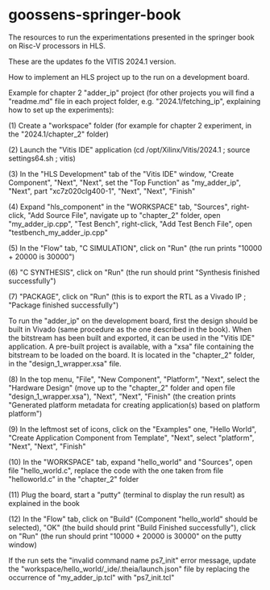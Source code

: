 # goossens-springer-book
The resources to run the experimentations presented in the springer book on Risc-V processors in HLS.

These are the updates fo the VITIS 2024.1 version.

How to implement an HLS project up to the run on a development board.

Example for chapter 2 "adder_ip" project (for other projects you will find a "readme.md" file in each project folder, e.g. "2024.1/fetching_ip", explaining how to set up the experiments):

(1) Create a "workspace" folder (for example for chapter 2 experiment, in the "2024.1/chapter_2" folder)

(2) Launch the "Vitis IDE" application (cd /opt/Xilinx/Vitis/2024.1 ; source settings64.sh ; vitis)

(3) In the "HLS Development" tab of the "Vitis IDE" window, "Create Component", "Next", "Next", set the "Top Function" as "my_adder_ip", "Next", part "xc7z020clg400-1", "Next", "Next", "Finish"

(4) Expand "hls_component" in the "WORKSPACE" tab, "Sources", right-click, "Add Source File", navigate up to "chapter_2" folder, open "my_adder_ip.cpp", "Test Bench", right-click, "Add Test Bench File", open "testbench_my_adder_ip.cpp"

(5) In the "Flow" tab, "C SIMULATION", click on "Run" (the run prints "10000 + 20000 is 30000")

(6) "C SYNTHESIS", click on "Run" (the run should print "Synthesis finished successfully")

(7) "PACKAGE", click on "Run" (this is to export the RTL as a Vivado IP ; "Package finished successfully")

To run the "adder_ip" on the development board, first the design should be built in Vivado (same procedure as the one described in the book). When the bitstream has been built and exported, it can be used in the "Vitis IDE" application. A pre-built project is available, with a "xsa" file containing the bitstream to be loaded on the board. It is located in the "chapter_2" folder, in the "design_1_wrapper.xsa" file.

(8) In the top menu, "File", "New Component", "Platform", "Next", select the "Hardware Design" (move up to the "chapter_2" folder and open file "design_1_wrapper.xsa"), "Next", "Next", "Finish" (the creation prints "Generated platform metadata for creating application(s) based on platform platform")

(9) In the leftmost set of icons, click on the "Examples" one, "Hello World", "Create Application Component from Template", "Next", select "platform", "Next", "Next", "Finish"

(10) In the "WORKSPACE" tab, expand "hello_world" and "Sources", open file "hello_world.c", replace the code with the one taken from file "helloworld.c" in the "chapter_2" folder

(11) Plug the board, start a "putty" (terminal to display the run result) as explained in the book

(12) In the "Flow" tab, click on "Build" (Component "hello_world" should be selected), "OK" (the build should print "Build Finished successfully"), click on "Run" (the run should print "10000 + 20000 is 30000" on the putty window)

If the run sets the "invalid command name ps7_init" error message, update the "workspace/hello_world/_ide/.theia/launch.json" file by replacing the occurrence of "my_adder_ip.tcl" with "ps7_init.tcl"



